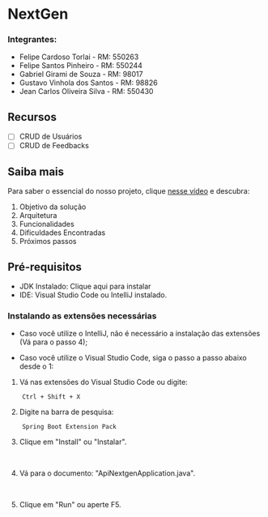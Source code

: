 # NextGen

### Integrantes:
- Felipe Cardoso Torlai - RM: 550263
- Felipe Santos Pinheiro - RM: 550244
- Gabriel Girami de Souza - RM: 98017
- Gustavo Vinhola dos Santos - RM: 98826
- Jean Carlos Oliveira Silva - RM: 550430

## Recursos

- [ ] CRUD de Usuários
- [ ] CRUD de Feedbacks

## Saiba mais

Para saber o essencial do nosso projeto, clique <a href="https://youtu.be/7AmaUS82GLU">nesse vídeo</a> e descubra:
1. Objetivo da solução
2. Arquitetura
3. Funcionalidades
4. Dificuldades Encontradas
5. Próximos passos

## Pré-requisitos

- JDK Instalado: Clique aqui para instalar
- IDE: Visual Studio Code ou IntelliJ instalado.

### Instalando as extensões necessárias

- Caso você utilize o IntelliJ, não é necessário a instalação das extensões (Vá para o passo 4);

- Caso você utilize o Visual Studio Code, siga o passo a passo abaixo desde o 1:

1. Vá nas extensões do Visual Studio Code ou digite:
```
    Ctrl + Shift + X
```
2. Digite na barra de pesquisa: 
```
    Spring Boot Extension Pack
```
3. Clique em "Install" ou "Instalar".

<br/>

4. Vá para o documento: "ApiNextgenApplication.java".

<br/>

5. Clique em "Run" ou aperte F5.

<br/>

